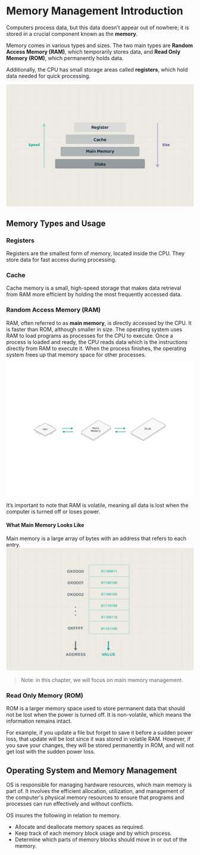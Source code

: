 # Memory Management Introduction

Computers process data, but this data doesn’t appear out of nowhere; it is stored in a crucial component known as the **memory**. 

Memory comes in various types and sizes. The two main types are **Random Access Memory (RAM)**, which temporarily stores data, and **Read Only Memory (ROM)**, which permanently holds data. 

Additionally, the CPU has small storage areas called **registers**, which hold data needed for quick processing.

![Computer Memories](./images/01-computer-memories.png)

## Memory Types and Usage

### Registers
Registers are the smallest form of memory, located inside the CPU. They store data for fast access during processing.

### Cache
Cache memory is a small, high-speed storage that makes data retrieval from RAM more efficient by holding the most frequently accessed data.

### Random Access Memory (RAM)
RAM, often referred to as **main memory**, is directly accessed by the CPU. It is faster than ROM, although smaller in size. The operating system uses RAM to load programs as processes for the CPU to execute. Once a process is loaded and ready, the CPU reads data which is the instructions directly from RAM to execute it. When the process finishes, the operating system frees up that memory space for other processes.

![CPU and Main Memory Communication](./images/02.cpu-and-memory.jpg)

It’s important to note that RAM is volatile, meaning all data is lost when the computer is turned off or loses power.

#### What Main Memory Looks Like
Main memory is a large array of bytes with an address that refers to each entry.
![Main Memory](./images/03.main-memory.png)


> Note: in this chapter, we will focus on main memory management.

### Read Only Memory (ROM)
ROM is a larger memory space used to store permanent data that should not be lost when the power is turned off. It is non-volatile, which means the information remains intact.

For example, if you update a file but forget to save it before a sudden power loss, that update will be lost since it was stored in volatile RAM. However, if you save your changes, they will be stored permanently in ROM, and will not get lost with the sudden power loss.




## Operating System and Memory Management
OS is responsible for managing hardware resources, which main memory is part of. It involves the efficient allocation, utilization, and management of the computer's physical memory resources to ensure that programs and processes can run effectively and without conflicts.

OS insures the following in relation to memory. 
- Allocate and deallocate memory spaces as required. 
- Keep track of each memory block usage and by which process.
- Determine which parts of memory blocks should move in or out of the memory. 